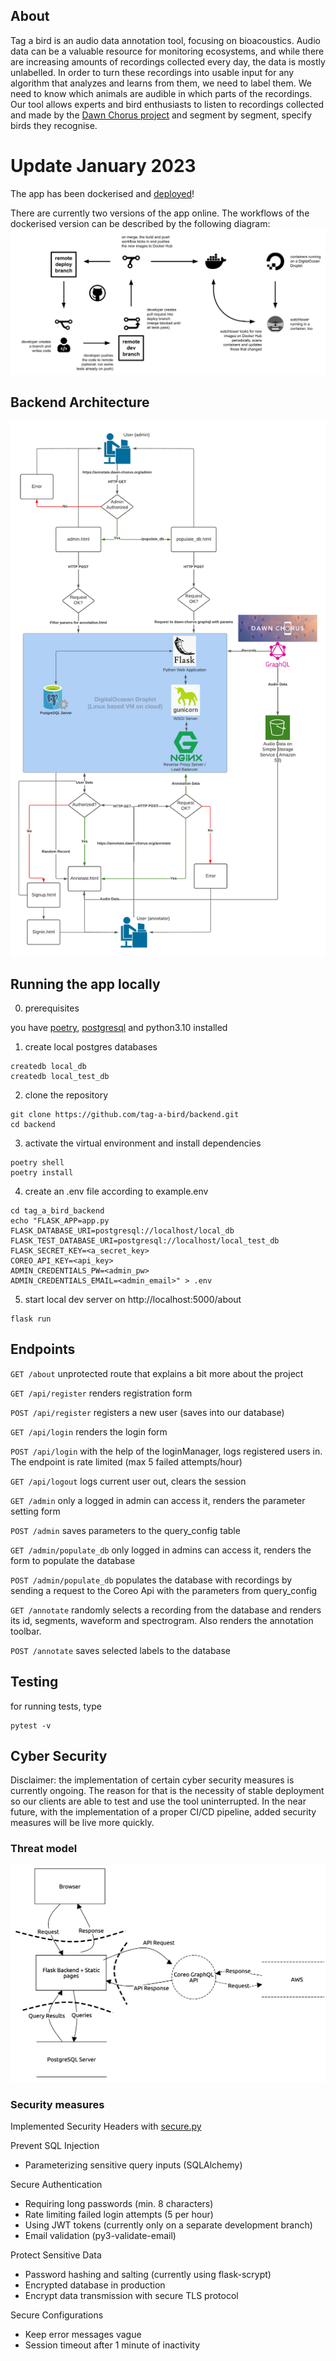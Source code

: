 ## About
Tag a bird is an audio data annotation tool, focusing on bioacoustics. Audio data can be a valuable resource for monitoring ecosystems, and while there are increasing amounts of recordings collected every day, the data is mostly unlabelled. In order to turn these recordings into usable input for any algorithm that analyzes and learns from them, we need to label them. We need to know which animals are audible in which parts of the recordings. Our tool allows experts and bird enthusiasts to listen to recordings collected and made by the [Dawn Chorus project](https://dawn-chorus.org/en/) and segment by segment, specify birds they recognise. 

# Update January 2023
The app has been dockerised and [deployed](http://138.68.185.192:5000/about)! 

There are currently two versions of the app online. The workflows of the dockerised version can be described by the following diagram:
![CI/CD](./readme_assets/ci_cd_pipeline_tab.png)

## Backend Architecture 
![Architecture](./readme_assets/tag-a-bird_architecture.png)

## Running the app locally
0. prerequisites

you have [poetry](https://python-poetry.org/docs/#installation), [postgresql](https://www.postgresql.org/download/) and python3.10 installed 

1. create local postgres databases
```
createdb local_db
createdb local_test_db
```
2. clone the repository
```
git clone https://github.com/tag-a-bird/backend.git
cd backend
```
3. activate the virtual environment and install dependencies
```
poetry shell
poetry install
```
4. create an .env file according to example.env
```
cd tag_a_bird_backend
echo "FLASK_APP=app.py
FLASK_DATABASE_URI=postgresql://localhost/local_db
FLASK_TEST_DATABASE_URI=postgresql://localhost/local_test_db
FLASK_SECRET_KEY=<a_secret_key>
COREO_API_KEY=<api_key>
ADMIN_CREDENTIALS_PW=<admin_pw>
ADMIN_CREDENTIALS_EMAIL=<admin_email>" > .env
```
5. start local dev server on http://localhost:5000/about
```
flask run
```

## Endpoints
`GET /about` unprotected route that explains a bit more about the project

`GET /api/register` renders registration form

`POST /api/register` registers a new user (saves into our database)

`GET /api/login` renders the login form

`POST /api/login` with the help of the loginManager, logs registered users in. The endpoint is rate limited (max 5 failed attempts/hour)

`GET /api/logout` logs current user out, clears the session

`GET /admin` only a logged in admin can access it, renders the parameter setting form 

`POST /admin` saves parameters to the query_config table

`GET /admin/populate_db` only logged in admins can access it, renders the form to populate the database

`POST /admin/populate_db` populates the database with recordings by sending a request to the Coreo Api with the parameters from query_config

`GET /annotate` randomly selects a recording from the database and renders its id, segments, waveform and spectrogram. Also renders the annotation toolbar.

`POST /annotate` saves selected labels to the database

## Testing
for running tests, type 
```
pytest -v
```
## Cyber Security
Disclaimer: the implementation of certain cyber security measures is currently ongoing. The reason for that is the necessity of stable deployment so our clients are able to test and use the tool uninterrupted. In the near future, with the implementation of a proper CI/CD pipeline, added security measures will be live more quickly. 

### Threat model 
![Threat model](./readme_assets/threat_model_owasp.png)

### Security measures
Implemented Security Headers with [secure.py](https://secure.readthedocs.io/en/latest/)
 
Prevent SQL Injection
  * Parameterizing sensitive query inputs (SQLAlchemy)

  
Secure Authentication
  * Requiring long passwords (min. 8 characters) 
  * Rate limiting failed login attempts (5 per hour)
  * Using JWT tokens (currently only on a separate development branch) 
  * Email validation (py3-validate-email)
  

Protect Sensitive Data
  * Password hashing and salting (currently using flask-scrypt)
  *	Encrypted database in production
  * Encrypt data transmission with secure TLS protocol
  

Secure Configurations
  * Keep error messages vague
  * Session timeout after 1 minute of inactivity
